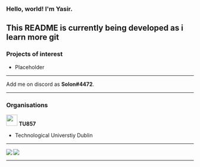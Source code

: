 ### Hello, world! I'm Yasir.

## This README is currently being developed as i learn more git

### Projects of interest
- Placeholder

---
Add me on discord as **Solon#4472**.

---
### Organisations

<img src="https://avatars3.githubusercontent.com/u/56841638?s=400&u=3991911fdf0f3c11ed354e100f469883ece34065&v=4" width="30px"> **TU857**
- Technological Universtiy Dublin

---

<img align="left" src="https://github-readme-stats.vercel.app/api?username=yashiro-cs&show_icons=true&count_private=true&hide=stars">
<img src="https://github-readme-stats.vercel.app/api/top-langs/?username=yashiro-cs&layout=compact">

---

